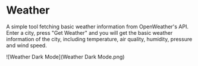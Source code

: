 # Weather

A simple tool fetching basic weather information from OpenWeather's API. Enter a city, press "Get Weather" and you will get the basic weather information of the city, including temperature, air quality, humidity, pressure and wind speed.

![Weather Dark Mode](Weather Dark Mode.png)
